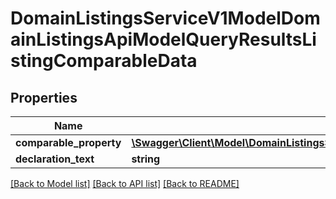 # DomainListingsServiceV1ModelDomainListingsApiModelQueryResultsListingComparableData

## Properties
Name | Type | Description | Notes
------------ | ------------- | ------------- | -------------
**comparable_property** | [**\Swagger\Client\Model\DomainListingsServiceV1ModelDomainListingsApiModelQueryResultsListingPastSaleData[]**](DomainListingsServiceV1ModelDomainListingsApiModelQueryResultsListingPastSaleData.md) |  | [optional] 
**declaration_text** | **string** |  | [optional] 

[[Back to Model list]](../../README.md#documentation-for-models) [[Back to API list]](../../README.md#documentation-for-api-endpoints) [[Back to README]](../../README.md)

